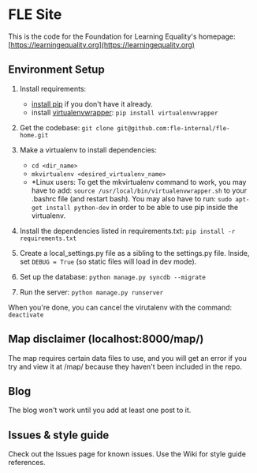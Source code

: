 # FLE Site 

This is the code for the Foundation for Learning Equality's homepage: [https://learningequality.org](https://learningequality.org)

## Environment Setup 

1. Install requirements: 
    - [install pip](https://pypi.python.org/pypi/pip) if you don't have it already. 
    - install [virtualenvwrapper](http://virtualenvwrapper.readthedocs.org/en/latest/): `pip install virtualenvwrapper`

2. Get the codebase: `git clone git@github.com:fle-internal/fle-home.git`

3. Make a virtualenv to install dependencies: 
    - `cd <dir_name>`
    - `mkvirtualenv <desired_virtualenv_name>`
    - *Linux users: To get the mkvirtualenv command to work, you may have to add: `source /usr/local/bin/virtualenvwrapper.sh` to your .bashrc file (and restart bash). You may also have to run: `sudo apt-get install python-dev` in order to be able to use pip inside the virtualenv. 
 
4. Install the dependencies listed in requirements.txt: `pip install -r requirements.txt`

5. Create a local_settings.py file as a sibling to the settings.py file. Inside, set `DEBUG = True` (so static files will load in dev mode).

6. Set up the database: `python manage.py syncdb --migrate`

7. Run the server: `python manage.py runserver`

When you're done, you can cancel the virutalenv with the command: 
`deactivate`

## Map disclaimer (localhost:8000/map/)
The map requires certain data files to use, and you will get an error if you try and view it at /map/ because they haven't been included in the repo. 

## Blog
The blog won't work until you add at least one post to it. 


## Issues & style guide
Check out the Issues page for known issues. Use the Wiki for style guide references. 

